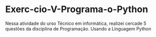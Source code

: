 # Exerc-cio-V-Programa-o-Python
Nessa atividade do urso Técnico em informática, realizei cercade 5 questões da disciplina de Programação. Usando a Linguagem Python

